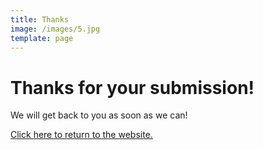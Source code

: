 ```yaml
---
title: Thanks
image: /images/5.jpg
template: page
---
```

# **Thanks for your submission!**

We will get back to you as soon as we can!

[](/contact-us)[Click here to return to the website.](/contact-us)